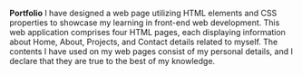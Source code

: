 **Portfolio**
I have designed a web page utilizing HTML elements and CSS properties to showcase my learning in front-end web development. This web application comprises four HTML pages, each displaying information about Home, About, Projects, and Contact details related to myself.
The contents I have used on my web pages consist of my personal details, and I declare that they are true to the best of my knowledge.
